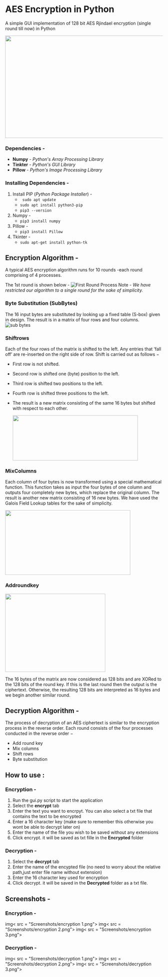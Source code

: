 # AES Encryption in Python
A simple GUI implementation of 128 bit AES Rjindael encryption (single round till now) in Python
	<p align=center><img width="620"  height="326"  src="https://in.mathworks.com/matlabcentral/mlc-downloads/downloads/649c6929-37cf-4d50-b545-af9a11396bf4/93de5ae7-ecb0-4776-84a1-3974dd921805/images/screenshot.jpg"> </p>

### Dependencies - 
* **Numpy**  - _Python's Array Processing Library_
* **Tinkter** - _Python's GUI Library_
* **Pillow** -  _Python's Image Processing Library_
### Installing Dependencies -
1. Install PIP (_Python Package Installer_)   - 
     * `` sudo apt update``
     * ``sudo apt install python3-pip``
     * ``pip3 --version``
2. Numpy -
	*  ``pip3 install numpy``
3. Pillow - 
	* ``pip3 install Pillow``
4. Tkinter - 
	* ``sudo apt-get install python-tk``

## Encryption Algorithm - 

A typical AES encryption algorithm runs for 10 rounds -each round comprising of 4 processes. 

The 1st round is shown below - 
![First Round Process](https://www.tutorialspoint.com/cryptography/images/first_round_process.jpg)
Note - _We have restricted our algorithm to a single round for the sake of simplicity._

### Byte Substitution (SubBytes)

The 16 input bytes are substituted by looking up a fixed table (S-box) given in design. The result is in a matrix of four rows and four columns.
![sub bytes](https://upload.wikimedia.org/wikipedia/commons/thumb/a/a4/AES-SubBytes.svg/320px-AES-SubBytes.svg.png)
### Shiftrows

Each of the four rows of the matrix is shifted to the left. Any entries that ‘fall off’ are re-inserted on the right side of row. Shift is carried out as follows −

-   First row is not shifted.
    
-   Second row is shifted one (byte) position to the left.
    
-   Third row is shifted two positions to the left.
    
-   Fourth row is shifted three positions to the left.
    
-   The result is a new matrix consisting of the same 16 bytes but shifted with respect to each other.
  
    <img width="400"  height="144"  src="https://upload.wikimedia.org/wikipedia/commons/e/e3/AES-ShiftRows.png">


### MixColumns

Each column of four bytes is now transformed using a special mathematical function. This function takes as input the four bytes of one column and outputs four completely new bytes, which replace the original column. The result is another new matrix consisting of 16 new bytes. We have used the Galois Field Lookup tables for the sake of simplicity.

<img width="400"  height="206"  src="https://upload.wikimedia.org/wikipedia/commons/9/99/AES-MixColumns.png">

### Addroundkey
<img width="320"  height="249"  src="https://upload.wikimedia.org/wikipedia/commons/thumb/a/ad/AES-AddRoundKey.svg/320px-AES-AddRoundKey.svg.png">

The 16 bytes of the matrix are now considered as 128 bits and are XORed to the 128 bits of the round key. If this is the last round then the output is the ciphertext. Otherwise, the resulting 128 bits are interpreted as 16 bytes and we begin another similar round.


## Decryption Algorithm -

The process of decryption of an AES ciphertext is similar to the encryption process in the reverse order. Each round consists of the four processes conducted in the reverse order −

-   Add round key
-   Mix columns
-   Shift rows
-   Byte substitution



## How to use :
### Encryption - 
1. Run the gui.py script to start the application
2. Select the **encrypt** tab
3. Enter the text you want to encrpyt. You can also select a txt file that contains the text to be encrypted
4. Enter a 16 character key (make sure to remember this otherwise you wont be able to decrypt later on)
5. Enter the name of the file you wish to be saved without any extensions
6. Click encrypt. it will be saved as txt fille in the **Encrypted** folder

### Decryption - 
1. Select the **decrypt** tab 
2. Enter the name of the encypted file (no need to worry about the relative path,just enter file name without extension)
3. Enter the 16 character key used for encryption
4. Click decrypt. it will be saved in the **Decrypted**  folder as a txt file. 

## Screenshots - 
### Encryption -
img< src = "Screenshots/encryption 1.png">
img< src = "Screenshots/encryption 2.png">
img< src = "Screenshots/encryption 3.png">

### Decryption - 
img< src = "Screenshots/decryption 1.png">
img< src = "Screenshots/decryption 2.png">
img< src = "Screenshots/decryption 3.png">


